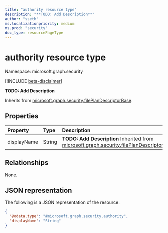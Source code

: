```yaml
---
title: "authority resource type"
description: "**TODO: Add Description**"
author: "sseth"
ms.localizationpriority: medium
ms.prod: "security"
doc_type: resourcePageType
---
```


# authority resource type

Namespace: microsoft.graph.security

[!INCLUDE [beta-disclaimer](../../includes/beta-disclaimer.md)]

**TODO: Add Description**


Inherits from [microsoft.graph.security.filePlanDescriptorBase](../resources/security-fileplandescriptorbase.md).

## Properties
|Property|Type|Description|
|:---|:---|:---|
|displayName|String|**TODO: Add Description** Inherited from [microsoft.graph.security.filePlanDescriptorBase](../resources/security-fileplandescriptorbase.md).|

## Relationships
None.

## JSON representation
The following is a JSON representation of the resource.
<!-- {
  "blockType": "resource",
  "@odata.type": "microsoft.graph.security.authority"
}
-->
``` json
{
  "@odata.type": "#microsoft.graph.security.authority",
  "displayName": "String"
}
```

